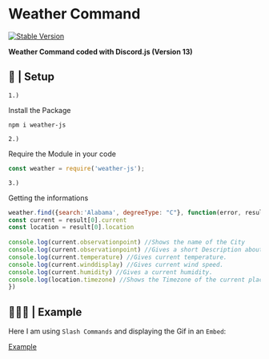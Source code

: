 # Weather Command
[![Stable Version](https://img.shields.io/npm/v/random-gif-api?color=red&style=plastic)](https://www.npmjs.com/package/random-gif-api)

<b>Weather Command coded with Discord.js (Version 13)</b>


## 📂 | Setup
`1.)` <p>Install the Package</p>
```console
npm i weather-js
```
`2.)` <p>Require the Module in your code</p>
```js
const weather = require('weather-js');
```
`3.)` <p>Getting the informations</p>
```js
weather.find({search:'Alabama', degreeType: "C"}, function(error, result){ // degreeType can also be "F" for Fahrenheit.
const current = result[0].current
const location = result[0].location
        
console.log(current.observationpoint) //Shows the name of the City
console.log(current.observationpoint) //Gives a short Description about the weather, example: "Light Rain".
console.log(current.temperature) //Gives current temperature.
console.log(current.winddisplay) //Gives current wind speed.
console.log(current.humidity) //Gives a current humidity.
console.log(location.timezone) //Shows the Timezone of the current place.
})
```
## 👨🏼‍💻 | Example
<p> Here I am using <code>Slash Commands</code> and displaying the Gif in an <code>Embed</code>:</p>

[Example](https://github.com/yungbeatz/Affection-Commands-D.JS-V13-/blob/main/examples/example1.js)

